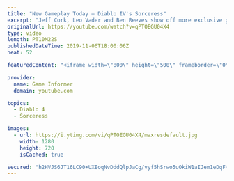 ```yaml
---
title: "New Gameplay Today – Diablo IV's Sorceress"
excerpt: "Jeff Cork, Leo Vader and Ben Reeves show off more exclusive gameplay of Diablo IV, which can be viewed without commentary at ..."
originalUrl: https://youtube.com/watch?v=qPTOEGU04X4
type: video
length: PT10M22S
publishedDateTime: 2019-11-06T18:00:06Z
heat: 52

featuredContent: "<iframe width=\"800\" height=\"500\" frameborder=\"0\" src=\"https://www.youtube.com/embed/qPTOEGU04X4\" allow=\"accelerometer; autoplay; encrypted-media; gyroscope; picture-in-picture\" allowfullscreen></iframe>"

provider:
  name: Game Informer
  domain: youtube.com

topics:
  - Diablo 4
  - Sorceress

images:
  - url: https://i.ytimg.com/vi/qPTOEGU04X4/maxresdefault.jpg
    width: 1280
    height: 720
    isCached: true

secured: "h2HVJS6JT16LC90+UXEoqNvDddQlpJaCg/vyf5hSrwo5uOkiW1aIJem1eDqF+C+lRid1CAr9e3E/HL35QoXRlyF9Tb5cooUuPzh/jqYPOkvpgVKflY4bnFOeIuVx/iUy2SwtnOFPda3UiXFi9teXfsSbwv2UWDHSFvtT4vvjLmLnBcv0XCk1MHTxwX2iPJXTYJthrg/7aYxmH11WCB3d7utbODVvOlJnXz1LtJ3jfIloh1f9RRXpO+1JZwqSHDt139CsjtHRe5Dgxx1AaXds1wlhPmEV2LHagGf2b7Te9t0pUV8eU16l1mtHk+4Dv4mIzFgpFigsVnOVVctxu9NIw46PbQObm8edHJFig4B+42VbfoKmAfjpmQJ/HdU/ZWGpEJh0F4jO4p2arL9iyQr6ymMjOBwcx7Al1iBnkiVGylYIXYNUJt9AKISfLNi/gRDA;sN6NzRBtV2abBqI15EKbww=="
---
```


